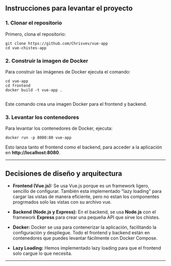 ## Instrucciones para levantar el proyecto


### 1. Clonar el repositorio

Primero, clona el repositorio:

```
git clone https://github.com/Chrisvev/vue-app
cd vue-chistes-app

```

### 2. Construir la imagen de Docker

Para construir las imágenes de Docker ejecuta el comando:

```
cd vue-app
cd frontend
docker build -t vue-app .


```

Este comando crea una imagen Docker para el frontend y backend.

### 3. Levantar los contenedores

Para levantar los contenedores de Docker, ejecuta:

```
docker run -p 8080:80 vue-app
```

Esto lanza tanto el frontend como el backend, para acceder a la aplicación en **http://localhost:8080**.

---


## Decisiones de diseño y arquitectura

- **Frontend (Vue.js):** Se usa Vue.js porque es un framework ligero, sencillo de configurar. 
También esta implementado "lazy loading" para cargar las vistas de manera eficiente, pero no estan los componentes progrmados solo las vistas con su archivo vue.

- **Backend (Node.js y Express):** En el backend, se usa **Node.js** con el framework **Express** para crear una pequeña API que sirve los chistes.

- **Docker:** Docker se usa para contenerizar la aplicación, facilitando la configuración y despliegue. Todo el frontend y backend están en contenedores que puedes levantar fácilmente con Docker Compose.

- **Lazy Loading:** Hemos implementado lazy loading para que el frontend solo cargue lo que necesita.
---

